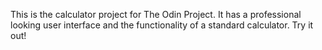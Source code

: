This is the calculator project for The Odin Project. It has a professional looking user interface and the functionality of a standard calculator. Try it out!